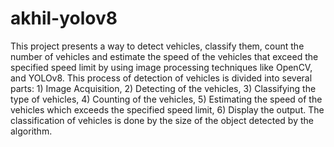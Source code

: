 # akhil-yolov8
This project presents a way to detect vehicles, classify them, count the number of vehicles and estimate the speed of the vehicles that exceed the specified speed limit by using image processing techniques like OpenCV, and YOLOv8. This process of detection of vehicles is divided into several parts: 1) Image Acquisition, 2) Detecting of the vehicles, 3) Classifying the type of vehicles, 4) Counting of the vehicles, 5) Estimating the speed of the vehicles which exceeds the specified speed limit, 6) Display the output. The classification of vehicles is done by the size of the object detected by the algorithm.
